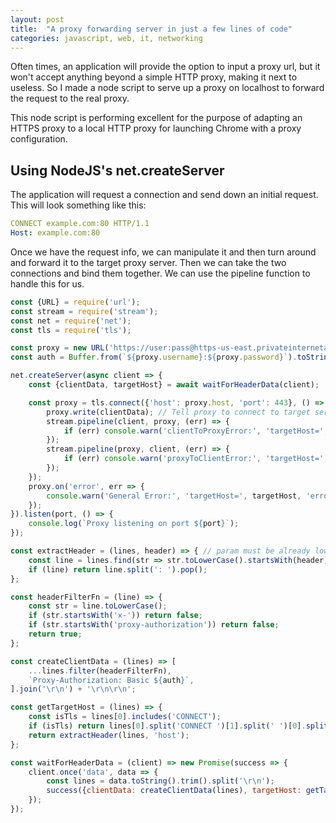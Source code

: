 ```yaml
---
layout: post
title:  "A proxy forwarding server in just a few lines of code"
categories: javascript, web, it, networking
---
```


Often times, an application will provide the option to input a proxy url, but it won't accept anything beyond a simple HTTP proxy, making it next to useless. So I made a node script to serve up a proxy on localhost to forward the request to the real proxy. 

<!--more-->

This node script is performing excellent for the purpose of adapting an HTTPS proxy to a local HTTP proxy for launching Chrome with a proxy configuration. 

## Using NodeJS's net.createServer
The application will request a connection and send down an initial request. This will look something like this:

```yaml
CONNECT example.com:80 HTTP/1.1 
Host: example.com:80
```

Once we have the request info, we can manipulate it and then turn around and forward it to the target proxy server. Then we can take the two connections and bind them together. We can use the pipeline function to handle this for us. 

```javascript
const {URL} = require('url');
const stream = require('stream');
const net = require('net');
const tls = require('tls');

const proxy = new URL('https://user:pass@https-us-east.privateinternetaccess.com');
const auth = Buffer.from(`${proxy.username}:${proxy.password}`).toString('base64');

net.createServer(async client => {
	const {clientData, targetHost} = await waitForHeaderData(client);

	const proxy = tls.connect({'host': proxy.host, 'port': 443}, () => {
		proxy.write(clientData); // Tell proxy to connect to target server
		stream.pipeline(client, proxy, (err) => {
			if (err) console.warn('clientToProxyError:', 'targetHost=', targetHost, 'error=', err.toString());
		});
		stream.pipeline(proxy, client, (err) => {
			if (err) console.warn('proxyToClientError:', 'targetHost=', targetHost, 'error=', err.toString());
		});
	});
	proxy.on('error', err => {
		console.warn('General Error:', 'targetHost=', targetHost, 'error=', err.toString());
	});
}).listen(port, () => {
	console.log(`Proxy listening on port ${port}`);
});

const extractHeader = (lines, header) => { // param must be already lowercase
	const line = lines.find(str => str.toLowerCase().startsWith(header));
	if (line) return line.split(': ').pop();
};

const headerFilterFn = (line) => {
	const str = line.toLowerCase();
	if (str.startsWith('x-')) return false;
	if (str.startsWith('proxy-authorization')) return false;
	return true;
};

const createClientData = (lines) => [
	...lines.filter(headerFilterFn),
	`Proxy-Authorization: Basic ${auth}`,
].join('\r\n') + '\r\n\r\n';

const getTargetHost = (lines) => {
	const isTls = lines[0].includes('CONNECT');
	if (isTls) return lines[0].split('CONNECT ')[1].split(' ')[0].split(':')[0];
	return extractHeader(lines, 'host');
};

const waitForHeaderData = (client) => new Promise(success => {
	client.once('data', data => {
		const lines = data.toString().trim().split('\r\n');
		success({clientData: createClientData(lines), targetHost: getTargetHost(lines)})
	});
});
```